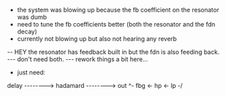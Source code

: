 - the system was blowing up because the fb coefficient on the resonator was dumb
- need to tune the fb coefficients better (both the resonator and the fdn decay)
- currently not blowing up but also not hearing any reverb


-- HEY the resonator has feedback built in but the fdn is also feeding back. 
--- don't need both.
--- rework things a bit here...
- just need:


delay --------> hadamard --------> out
 ^- fbg <- hp <- lp -/

